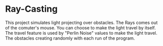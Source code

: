 # Ray-Casting
This project simulates light projecting over obstacles. The Rays comes out of the comuter's mouse. You can choose to make the light travel by itself.
The travel feature is used by "Perlin Noise" values to make the light travel. The obstacles creating randomly with each run of the program. 
